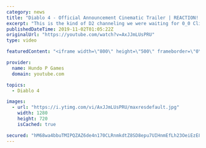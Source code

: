 ```yaml
---
category: news
title: "Diablo 4 - Official Announcement Cinematic Trailer | REACTION! | Hype Hideout"
excerpt: "This is the kind of D2 channeling we were waiting for 0_0 Click Here To Subscribe ..."
publishedDateTime: 2019-11-02T01:05:22Z
originalUrl: "https://youtube.com/watch?v=AxJJmLUsPRU"
type: video

featuredContent: "<iframe width=\"800\" height=\"500\" frameborder=\"0\" src=\"https://www.youtube.com/embed/AxJJmLUsPRU\" allow=\"accelerometer; autoplay; encrypted-media; gyroscope; picture-in-picture\" allowfullscreen></iframe>"

provider:
  name: Hundo P Games
  domain: youtube.com

topics:
  - Diablo 4

images:
  - url: "https://i.ytimg.com/vi/AxJJmLUsPRU/maxresdefault.jpg"
    width: 1280
    height: 720
    isCached: true

secured: "hM68wa4bbuTMIPQZAZ6de4n170CLRnmkdtZ8SD8epu7UIHnmEfLh23OeiEzE8VdaYyxTO0f8hF2a0puplpfCI33qnYyPNpjK1tUpTe51hXhhvMPU+oYSeRms5jWUHKgrh6v1AxodEIw4p5CeV3IepKNNH+hgpu0HgCEgX3A8LHin2mEYbwW393oEoN+Qb/G6WjVvxxwSbW6BmMjOL8ZHo5O/fTDsryjZaNqt7zS0G1Aw2xAWzd0dN+FbRr7hWoFWy5/nNLcCg3Rfo0dPOty0uTYs2fm3cA+3sVb+RHHrNb+lkIp5LX9LpfYU/Nh0HG6pxBqAG0TaSYWF+eTAYI21FSMOC5EH0FNR/D6yEwK/0/RzR0CwzllVIoEawDmNosWi2bbRL3xRuNLGeDVRu63eQM/6hdc1ENVxtuZ9ssBA+FfVe3sUAYkKKRjoUCId6IRt;AinGydBr5AKi43MwP63lMw=="
---
```


